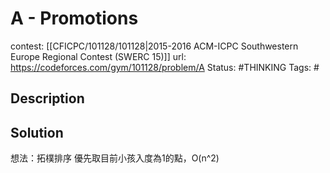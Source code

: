 # A - Promotions

contest: [[CFICPC/101128/101128|2015-2016 ACM-ICPC Southwestern Europe Regional Contest (SWERC 15)]]
url: https://codeforces.com/gym/101128/problem/A
Status: #THINKING 
Tags: #

## Description

## Solution

想法：拓樸排序 優先取目前小孩入度為1的點，O(n^2)